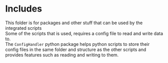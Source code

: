 # Includes
This folder is for packages and other stuff that can be used by the integrated scripts <br >
Some of the scripts that is used, requires a config file to read and write data to. <br >
The ``ConfigHandler`` python package helps python scripts to store their config files in the same folder and structure as the other scripts and provides features such as reading and writing to them.